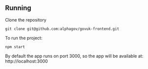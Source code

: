 ## Running
Clone the repository

```
git clone git@github.com:alphagov/govuk-frontend.git
```

To run the project:

```
npm start
```
By default the app runs on port 3000, so the app will be available at: http://localhost:3000
